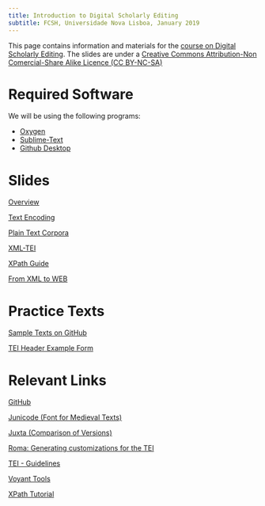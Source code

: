 ```yaml
---
title: Introduction to Digital Scholarly Editing
subtitle: FCSH, Universidade Nova Lisboa, January 2019
---
```

This page contains information and materials for the [course on Digital Scholarly Editing](http://fcsh.unl.pt/formacao-ao-longo-da-vida/cursos-livres/CAN/cursos-can-1/introducao-a-edicao-digital-academica). The slides are under a [Creative Commons Attribution-Non Comercial-Share Alike Licence (CC BY-NC-SA)](https://creativecommons.org/licenses/by-nc-sa/4.0/legalcode)

# Required Software

We will be using the following programs:

+ [Oxygen](https://www.oxygenxml.com/)
+ [Sublime-Text](https://www.sublimetext.com/)
+ [Github Desktop](https://desktop.github.com/)


# Slides

[Overview](https://GusRiva.github.io/slides/DSE_Intro.pdf)

[Text Encoding](https://GusRiva.github.io/slides/DSE_Digital_Text_Unicode.pdf)

[Plain Text Corpora](https://GusRiva.github.io/slides/DSE_Plain_Text_Corpora.pdf)

[XML-TEI](https://GusRiva.github.io/slides/DSE_TEI_intro.pdf)

[XPath Guide](https://GusRiva.github.io/slides/DSE_XPath_Guide.pdf)

[From XML to WEB](https://GusRiva.github.io/slides/DSE_Web.pdf)


# Practice Texts

<a href="https://github.com/Curso-NOVA-2019/sample-texts">Sample Texts on GitHub</a>

<a href="https://GusRiva.github.io/slides/tei-header-example.txt">TEI Header Example Form</a>

# Relevant Links

<a href="https://github.com/">GitHub</a>

<a href="http://junicode.sourceforge.net/">Junicode (Font for Medieval Texts)</a>

<a href="http://juxtacommons.org/">Juxta (Comparison of Versions)</a>

<a href="http://roma.tei-c.org/">Roma: Generating customizations for the TEI</a>

<a href="http://www.tei-c.org/release/doc/tei-p5-doc/en/html/index.html">TEI - Guidelines</a>

<a href="https://voyant-tools.org/">Voyant Tools</a>

<a href="https://www.w3schools.com/xml/xpath_intro.asp">XPath Tutorial</a>
